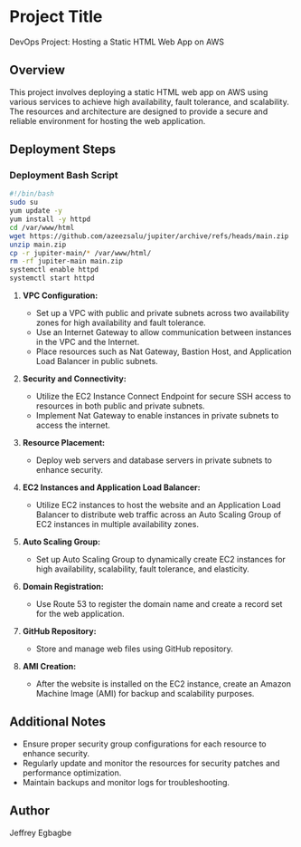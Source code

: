 # Project Title

DevOps Project: Hosting a Static HTML Web App on AWS

## Overview

This project involves deploying a static HTML web app on AWS using various services to achieve high availability, fault tolerance, and scalability. The resources and architecture are designed to provide a secure and reliable environment for hosting the web application.

## Deployment Steps

### Deployment Bash Script

```bash
#!/bin/bash
sudo su
yum update -y
yum install -y httpd
cd /var/www/html
wget https://github.com/azeezsalu/jupiter/archive/refs/heads/main.zip
unzip main.zip
cp -r jupiter-main/* /var/www/html/
rm -rf jupiter-main main.zip
systemctl enable httpd 
systemctl start httpd
```

1. **VPC Configuration:**
   - Set up a VPC with public and private subnets across two availability zones for high availability and fault tolerance.
   - Use an Internet Gateway to allow communication between instances in the VPC and the Internet.
   - Place resources such as Nat Gateway, Bastion Host, and Application Load Balancer in public subnets.

2. **Security and Connectivity:**
   - Utilize the EC2 Instance Connect Endpoint for secure SSH access to resources in both public and private subnets.
   - Implement Nat Gateway to enable instances in private subnets to access the internet.

3. **Resource Placement:**
   - Deploy web servers and database servers in private subnets to enhance security.

4. **EC2 Instances and Application Load Balancer:**
   - Utilize EC2 instances to host the website and an Application Load Balancer to distribute web traffic across an Auto Scaling Group of EC2 instances in multiple availability zones.

5. **Auto Scaling Group:**
   - Set up Auto Scaling Group to dynamically create EC2 instances for high availability, scalability, fault tolerance, and elasticity.

6. **Domain Registration:**
   - Use Route 53 to register the domain name and create a record set for the web application.

7. **GitHub Repository:**
   - Store and manage web files using GitHub repository.

8. **AMI Creation:**
   - After the website is installed on the EC2 instance, create an Amazon Machine Image (AMI) for backup and scalability purposes.

## Additional Notes

- Ensure proper security group configurations for each resource to enhance security.
- Regularly update and monitor the resources for security patches and performance optimization.
- Maintain backups and monitor logs for troubleshooting.

## Author

Jeffrey Egbagbe
